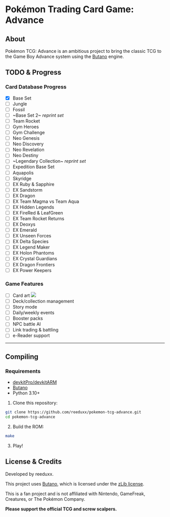 # Pokémon Trading Card Game: Advance
## About
Pokémon TCG: Advance is an ambitious project to bring the classic TCG to the Game Boy Advance system using the [Butano](https://github.com/GValiente/butano) engine.
## TODO & Progress
### Card Database Progress
- [X] Base Set
- [ ] Jungle
- [ ] Fossil
- [ ] ~Base Set 2~ *reprint set*
- [ ] Team Rocket
- [ ] Gym Heroes
- [ ] Gym Challenge
- [ ] Neo Genesis
- [ ] Neo Discovery
- [ ] Neo Revelation
- [ ] Neo Destiny
- [ ] ~Legendary Collection~ *reprint set*
- [ ] Expedition Base Set
- [ ] Aquapolis
- [ ] Skyridge
- [ ] EX Ruby & Sapphire
- [ ] EX Sandstorm
- [ ] EX Dragon
- [ ] EX Team Magma vs Team Aqua
- [ ] EX Hidden Legends
- [ ] EX FireRed & LeafGreen
- [ ] EX Team Rocket Returns
- [ ] EX Deoxys
- [ ] EX Emerald
- [ ] EX Unseen Forces
- [ ] EX Delta Species
- [ ] EX Legend Maker
- [ ] EX Holon Phantoms
- [ ] EX Crystal Guardians
- [ ] EX Dragon Frontiers
- [ ] EX Power Keepers
### Game Features
- [ ] Card art ![](https://geps.dev/progress/0)
- [ ] Deck/collection management
- [ ] Story mode
- [ ] Daily/weekly events
- [ ] Booster packs
- [ ] NPC battle AI
- [ ] Link trading & battling
- [ ] e-Reader support
---
## Compiling
### Requirements
- [devkitPro/devkitARM](https://devkitpro.org)
- [Butano](https://github.com/GValiente/butano)
- Python 3.10+
1. Clone this repository:
```bash
git clone https://github.com/reeduxx/pokemon-tcg-advance.git
cd pokemon-tcg-advance
```
2. Build the ROM:
```bash
make
```
3. Play!

## License & Credits
Developed by reeduxx.

This project uses [Butano](https://github.com/GValiente/butano), which is licensed under the [zLib license](https://github.com/GValiente/butano/LICENSE).

This is a fan project and is not affiliated with Nintendo, GameFreak, Creatures, or The Pokémon Company. 

**Please support the official TCG and screw scalpers.**
